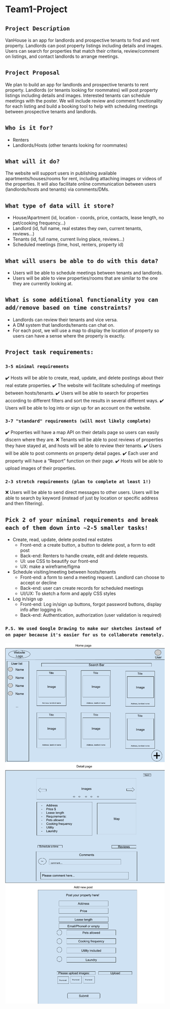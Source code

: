 # Team1-Project
## `Project Description` 
VanHouse is an app for landlords and prospective tenants to find and rent property. Landlords can post property listings including details and images. Users can search for properties that match their criteria, review/comment on listings, and contact landlords to arrange meetings.

## `Project Proposal`
We plan to build an app for landlords and prospective tenants to rent property. Landlords (or tenants looking for roommates) will post property listings including details and images. Interested tenants can schedule meetings with the poster. We will include review and comment functionality for each listing and build a booking tool to help with scheduling meetings between prospective tenants and landlords.

## `Who is it for?`
- Renters
- Landlords/Hosts (other tenants looking for roommates)

## `What will it do?`
The website will support users in publishing available apartments/houses/rooms for rent, including attaching images or videos of the properties. It will also facilitate online communication between users (landlords/hosts and tenants) via comments/DMs.

## `What type of data will it store?`
- House/Apartment (id, location - coords, price, contacts, lease length, no pet/cooking frequency…)
- Landlord (id, full name, real estates they own, current tenants, reviews…)
- Tenants (id, full name, current living place, reviews…)
- Scheduled meetings (time, host, renters, property id)

## `What will users be able to do with this data?`
- Users will be able to schedule meetings between tenants and landlords.
- Users will be able to view properties/rooms that are similar to the one they are currently looking at.

## `What is some additional functionality you can add/remove based on time constraints?`
- Landlords can review their tenants and vice versa.
- A DM system that landlords/tenants can chat on. 
- For each post, we will use a map to display the location of property so users can have a sense where the property is exactly. 

## `Project task requirements:`
### `3-5 minimal requirements`
:heavy_check_mark: Hosts will be able to create, read, update, and delete postings about their real estate properties.
:heavy_check_mark: The website will facilitate scheduling of meetings between hosts/tenants.
:heavy_check_mark: Users will be able to search for properties according to different filters and sort the results in several different ways.
:heavy_check_mark: Users will be able to log into or sign up for an account on the website.

### `3-7 "standard" requirements (will most likely complete)`
:heavy_check_mark: Properties will have a map API on their details page so users can easily discern where they are.
:x: Tenants will be able to post reviews of properties they have stayed at, and hosts will be able to review their tenants. 
:heavy_check_mark: Users will be able to post comments on property detail pages. 
:heavy_check_mark: Each user and property will have a “Report” function on their page. 
:heavy_check_mark: Hosts will be able to upload images of their properties.

### `2-3 stretch requirements (plan to complete at least 1!)`
:x: Users will be able to send direct messages to other users. 
 Users will be able to search by keyword (instead of just by location or specific address and then filtering). 

## `Pick 2 of your minimal requirements and break each of them down into ~2-5 smaller tasks!`
- Create, read, update, delete posted real estates
  - Front-end: a create button, a button to delete post, a form to edit post
  - Back-end: Renters to handle create, edit and delete requests.
  - UI: use CSS to beautify our front-end
  - UX: make a wireframe/figma
- Schedule visiting/meeting between hosts/tenants
  - Front-end: a form to send a meeting request. Landlord can choose to accept or decline
  - Back-end: user can create records for scheduled meetings
  - UI/UX: To sketch a form and apply CSS styles
- Log in/sign up
  - Front-end: Log in/sign up buttons, forgot password buttons, display info after logging in.
  - Back-end: Authentication, authorization (user validation is required)

### `P.S. We used Google Drawing to make our sketches instead of on paper because it's easier for us to collaborate remotely.`
![Home Page](./home_page.png)
![Detail Page](./detail_page.png)
![Submit Form](./submit_form.png)
